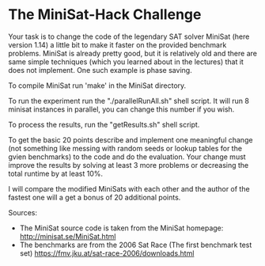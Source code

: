 # The MiniSat-Hack Challenge

Your task is to change the code of the legendary SAT solver MiniSat (here version 1.14) a little bit to make it faster on the provided benchmark problems.
MiniSat is already pretty good, but it is relatively old and there are same simple techniques (which you learned about in the lectures) that it does not implement. One such example is phase saving.

To compile MiniSat run 'make' in the MiniSat directory. 

To run the experiment run the "./parallelRunAll.sh" shell script. It will run 8 minisat instances in parallel, you can change this number if you wish.

To process the results, run the "getResults.sh" shell script.

To get the basic 20 points describe and implement one meaningful change (not something like messing with random seeds or lookup tables for the gvien benchmarks) to the code and do the evaluation. Your change must improve the results by solving at least 3 more problems or decreasing the total runtime by at least 10%.

I will compare the modified MiniSats with each other and the author of the fastest one will a get a bonus of 20 additional points.

Sources:
* The MiniSat source code is taken from the MiniSat homepage: http://minisat.se/MiniSat.html
* The benchmarks are from the 2006 Sat Race (The first benchmark test set) https://fmv.jku.at/sat-race-2006/downloads.html
